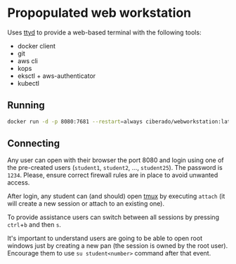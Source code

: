 # Propopulated web workstation

Uses [ttyd](https://github.com/tsl0922/ttyd) to provide a web-based terminal with the following tools:

* docker client
* git
* aws cli
* kops
* eksctl + aws-authenticator
* kubectl

## Running


```bash
docker run -d -p 8080:7681 --restart=always ciberado/webworkstation:latest
```

## Connecting

Any user can open with their browser the port 8080 and login using one of the pre-created users (`student1`, `student2`, ..., `student25`). The password is `1234`. Please, ensure correct firewall rules are in place to avoid unwanted access.

After login, any student can (and should) open [tmux](https://github.com/tmux/tmux/wiki) by executing `attach` (it will create a new session or attach to an existing one).

To provide assistance users can switch between all sessions by pressing `ctrl`+`b` and then `s`.

It's important to understand users are going to be able to open root windows just by creating a new pan (the session is owned by the root user). Encourage them to use `su student<number>` command after that event.
